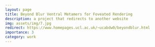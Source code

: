 ```yaml
---
layout: page
title: Beyond Blur Ventral Metamers for Foveated Rendering
description: a project that redirects to another website
img: assets/img/7.jpg
redirect: https://www.homepages.ucl.ac.uk/~ucabdw0/beyondblur.html
importance: 3
category: work
---
```


